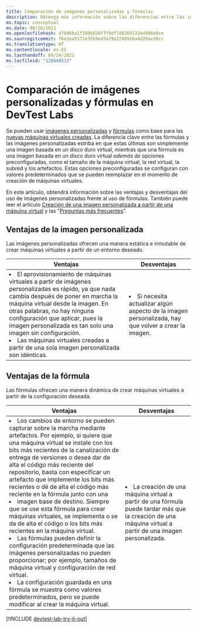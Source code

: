 ```yaml
---
title: Comparación de imágenes personalizadas y fórmulas
description: Obtenga más información sobre las diferencias entre las imágenes personalizadas y las fórmulas como bases de máquina virtual para que pueda decidir cuál se adapta mejor a su entorno.
ms.topic: conceptual
ms.date: 08/26/2021
ms.openlocfilehash: d78d6ba1f380b820fff9df7d82691334d40be8ce
ms.sourcegitcommit: f6e2ea5571e35b9ed3a79a22485eba4d20ae36cc
ms.translationtype: HT
ms.contentlocale: es-ES
ms.lasthandoff: 09/24/2021
ms.locfileid: "128648513"
---
```

# <a name="compare-custom-images-and-formulas-in-devtest-labs"></a>Comparación de imágenes personalizadas y fórmulas en DevTest Labs
Se pueden usar [imágenes personalizadas](devtest-lab-create-template.md) y [fórmulas](devtest-lab-manage-formulas.md) como base para las [nuevas máquinas virtuales creadas](devtest-lab-add-vm.md).  La diferencia clave entre las fórmulas y las imágenes personalizadas estriba en que estas últimas son simplemente una imagen basada en un disco duro virtual, mientras que una fórmula es una imagen basada en un disco duro virtual *además de* opciones preconfiguradas, como el tamaño de la máquina virtual, la red virtual, la subred y los artefactos. Estas opciones preconfiguradas se configuran con valores predeterminados que se pueden reemplazar en el momento de creación de máquinas virtuales. 

En este artículo, obtendrá información sobre las ventajas y desventajas del uso de imágenes personalizadas frente al uso de fórmulas.  También puede leer el artículo [Creación de una imagen personalizada a partir de una máquina virtual](devtest-lab-create-custom-image-from-vm-using-portal.md) y las "[Preguntas más frecuentes](devtest-lab-faq.yml)".

## <a name="custom-image-benefits"></a>Ventajas de la imagen personalizada
Las imágenes personalizadas ofrecen una manera estática e inmutable de crear máquinas virtuales a partir de un entorno deseado. 

|Ventajas|Desventajas|
|----|----|
|<li>El aprovisionamiento de máquinas virtuales a partir de imágenes personalizadas es rápido, ya que nada cambia después de poner en marcha la máquina virtual desde la imagen. En otras palabras, no hay ninguna configuración que aplicar, pues la imagen personalizada es tan solo una imagen sin configuración. <li>Las máquinas virtuales creadas a partir de una sola imagen personalizada son idénticas.|<li>Si necesita actualizar algún aspecto de la imagen personalizada, hay que volver a crear la imagen. |

## <a name="formula-benefits"></a>Ventajas de la fórmula
  
Las fórmulas ofrecen una manera dinámica de crear máquinas virtuales a partir de la configuración deseada.

|Ventajas|Desventajas|
|----|----|
|<li>Los cambios de entorno se pueden capturar sobre la marcha mediante artefactos. Por ejemplo, si quiere que una máquina virtual se instale con los bits más recientes de la canalización de entrega de versiones o desea dar de alta el código más reciente del repositorio, basta con especificar un artefacto que implemente los bits más recientes o dé de alta el código más reciente en la fórmula junto con una <li>imagen base de destino. Siempre que se use esta fórmula para crear máquinas virtuales, se implementa o se da de alta el código o los bits más recientes en la máquina virtual.  <li>Las fórmulas pueden definir la configuración predeterminada que las imágenes personalizadas no pueden proporcionar; por ejemplo, tamaños de máquina virtual y configuración de red virtual.  <li>La configuración guardada en una fórmula se muestra como valores predeterminados, pero se puede modificar al crear la máquina virtual. |<li> La creación de una máquina virtual a partir de una fórmula puede tardar más que la creación de una máquina virtual a partir de una imagen personalizada.

[!INCLUDE [devtest-lab-try-it-out](../../includes/devtest-lab-try-it-out.md)]
